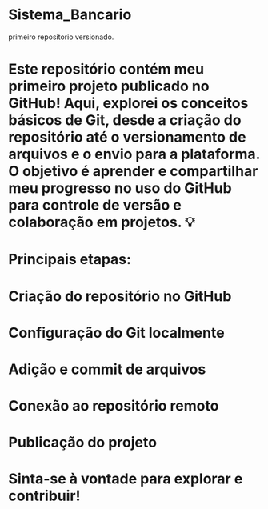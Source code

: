 # Sistema_Bancario
 primeiro repositorio versionado.

# Este repositório contém meu primeiro projeto publicado no GitHub! Aqui, explorei os conceitos básicos de Git, desde a criação do repositório até o versionamento de arquivos e o envio para a plataforma. O objetivo é aprender e compartilhar meu progresso no uso do GitHub para controle de versão e colaboração em projetos. 💡

# Principais etapas:
# Criação do repositório no GitHub
# Configuração do Git localmente
# Adição e commit de arquivos
# Conexão ao repositório remoto
# Publicação do projeto

# Sinta-se à vontade para explorar e contribuir!
